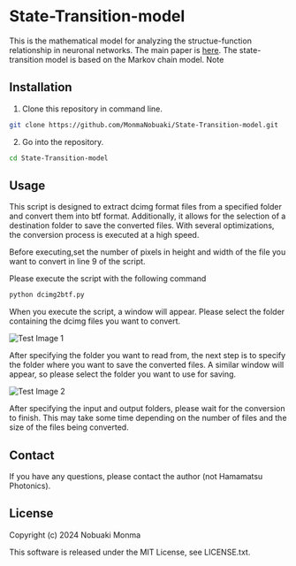 # State-Transition-model
This is the mathematical model for analyzing the structue-function relationship in neuronal networks. The main paper is [here](https://arxiv.org/abs/2404.16582).
The state-transition model is based on the Markov chain model. Note 

## Installation

1. Clone this repository in command line.
```bash
git clone https://github.com/MonmaNobuaki/State-Transition-model.git
```

2. Go into the repository.
```bash
cd State-Transition-model
```

## Usage
This script is designed to extract dcimg format files from a specified folder and convert them into btf format. Additionally, it allows for the selection of a destination folder to save the converted files. With several optimizations, the conversion process is executed at a high speed.

Before executing,set the number of pixels in height and width of the file you want to convert in line 9 of the script. 

Please execute the script with the following command
```bash
python dcimg2btf.py
```
When you execute the script, a window will appear. Please select the folder containing the dcimg files you want to convert.

![Test Image 1](images/input.png)

After specifying the folder you want to read from, the next step is to specify the folder where you want to save the converted files. A similar window will appear, so please select the folder you want to use for saving.

![Test Image 2](images/output.png)

After specifying the input and output folders, please wait for the conversion to finish. This may take some time depending on the number of files and the size of the files being converted.

## Contact
If you have any questions, please contact the author (not Hamamatsu Photonics). 

## License

Copyright (c) 2024 Nobuaki Monma 

This software is released under the MIT License, see LICENSE.txt.
